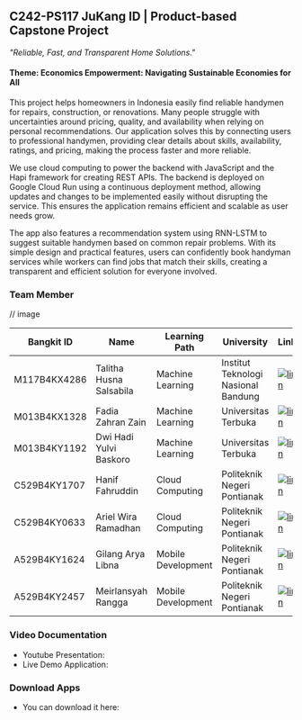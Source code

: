 ## C242-PS117 JuKang ID | Product-based Capstone Project
*"Reliable, Fast, and Transparent Home Solutions."*

#### **Theme:** Economics Empowerment: Navigating Sustainable Economies for All

This project helps homeowners in Indonesia easily find reliable handymen for repairs, construction, or renovations. Many people struggle with uncertainties around pricing, quality, and availability when relying on personal recommendations. Our application solves this by connecting users to professional handymen, providing clear details about skills, availability, ratings, and pricing, making the process faster and more reliable.

We use cloud computing to power the backend with JavaScript and the Hapi framework for creating REST APIs. The backend is deployed on Google Cloud Run using a continuous deployment method, allowing updates and changes to be implemented easily without disrupting the service. This ensures the application remains efficient and scalable as user needs grow.

The app also features a recommendation system using RNN-LSTM to suggest suitable handymen based on common repair problems. With its simple design and practical features, users can confidently book handyman services while workers can find jobs that match their skills, creating a transparent and efficient solution for everyone involved.

### Team Member
// image

| **Bangkit ID**    | **Name**                   | **Learning Path**   | **University**                     | **LinkedIn**                                                                                                                                              |
|--------------------|----------------------------|---------------------|-------------------------------------|---------------------------------------------------------------------------------------------------------------------------------------------------------|
| M117B4KX4286       | Talitha Husna Salsabila   | Machine Learning    | Institut Teknologi Nasional Bandung | [![linkedin](https://img.shields.io/badge/linkedin-0A66C2?style=for-the-badge&logo=linkedin&logoColor=white)](https://www.linkedin.com/in/talithahusnaa/)|
| M013B4KX1328       | Fadia Zahran Zain         | Machine Learning    | Universitas Terbuka                 | [![linkedin](https://img.shields.io/badge/linkedin-0A66C2?style=for-the-badge&logo=linkedin&logoColor=white)](https://www.linkedin.com/in/fadiazahranzain/)                      |
| M013B4KY1192       | Dwi Hadi Yulvi Baskoro    | Machine Learning    | Universitas Terbuka                 | [![linkedin](https://img.shields.io/badge/linkedin-0A66C2?style=for-the-badge&logo=linkedin&logoColor=white)](https://www.linkedin.com/in/hadhibaskoro-/)                      |
| C529B4KY1707       | Hanif Fahruddin           | Cloud Computing     | Politeknik Negeri Pontianak         | [![linkedin](https://img.shields.io/badge/linkedin-0A66C2?style=for-the-badge&logo=linkedin&logoColor=white)](https://www.linkedin.com/in/hanif-fahruddin-bb3646330/)                      |
| C529B4KY0633       | Ariel Wira Ramadhan       | Cloud Computing     | Politeknik Negeri Pontianak         | [![linkedin](https://img.shields.io/badge/linkedin-0A66C2?style=for-the-badge&logo=linkedin&logoColor=white)](https://www.linkedin.com/in/ariel-wira-ramadan-135a76330/)                      |
| A529B4KY1624       | Gilang Arya Libna         | Mobile Development  | Politeknik Negeri Pontianak         | [![linkedin](https://img.shields.io/badge/linkedin-0A66C2?style=for-the-badge&logo=linkedin&logoColor=white)](https://www.linkedin.com/in/gilang-arya-libna-718578255/)                      |
| A529B4KY2457       | Meirlansyah Rangga        | Mobile Development  | Politeknik Negeri Pontianak         | [![linkedin](https://img.shields.io/badge/linkedin-0A66C2?style=for-the-badge&logo=linkedin&logoColor=white)](https://www.linkedin.com/in/meirlansyahrangga/)                      |

### Video Documentation
- Youtube Presentation: 
- Live Demo Application: 
  
### Download Apps
- You can download it here:

